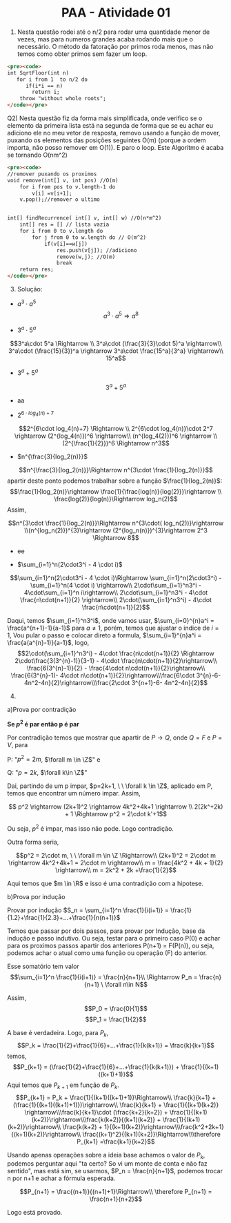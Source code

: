 # <center> PAA - Atividade 01


1. Nesta questão rodei até o n/2 para rodar uma quantidade menor de vezes, mas para numeros grandes acaba rodando mais que o necessário. O método da fatoração por primos roda menos, mas não temos como obter primos sem fazer um loop.
   
```html
<pre><code>
int SqrtFloor(int n)
   for i from 1  to n/2 do
      if(i*i == n)
        return i;
    throw "without whole roots";
</code></pre>
```
Q2) Nesta questão fiz da forma mais simplificada, onde verifico se o elemento da primeira lista está na segunda de forma que se eu achar eu adiciono ele no meu vetor de resposta, removo usando a função de mover, puxando os elementos das posições seguintes O(m) (porque a ordem importa, não posso remover em O(1)). E paro o loop. Este Algoritmo é acaba se tornando O(nm^2)

```html
<pre><code>
//remover puxando os proximos
void remove(int[] v, int pos) //O(m)
    for i from pos to v.length-1 do
        v[i] =v[i+1];
    v.pop();//remover o ultimo


int[] findRecurrence( int[] v, int[] w) //O(n*m^2)
    int[] res = [] // lista vazia
    for i from 0 to v.length do 
        for j from 0 to w.length do // O(m^2)
            if(v[i]==w[j])
                res.push(v[j]); //adiciono
                remove(w,j); //O(m)
                break
    return res;
</code></pre>
```

3. Solução:
* $a^3\cdot a^5$
$$a^3\cdot a^5 \Rightarrow a^8$$

* $3^a\cdot 5^a$

$$3^a\cdot 5^a \Rightarrow  \\ 3^a\cdot (\frac{3}{3}\cdot 5)^a \rightarrow\\ 3^a\cdot (\frac{15}{3})^a \rightarrow 3^a\cdot \frac{15^a}{3^a} \rightarrow\\ 15^a$$

* $3^a + 5^a$

$$3^a + 5^a$$

* aa


* $2^{6\cdot log_4(n)+7}$

$$2^{6\cdot log_4(n)+7} \Rightarrow \\ 2^{6\cdot log_4(n)}\cdot 2^7 \rightarrow (2^{log_4(n)})^6 \rightarrow\\ (n^{log_4(2)})^6 \rightarrow \\
(2^{\frac{1}{2}})^6 \Rightarrow n^3$$


 * $n^{\frac{3}{log_2(n)}}$

$$n^{\frac{3}{log_2(n)}}\Rightarrow n^{3\cdot \frac{1}{log_2(n)}}$$
apartir deste ponto podemos trabalhar sobre a função $\frac{1}{log_2(n)}$:
$$\frac{1}{log_2(n)}\rightarrow \frac{1}{\frac{log(n)}{log(2)}}\rightarrow \\ \frac{log(2)}{log(n)}\Rightarrow log_n(2)$$
Assim,

$$n^{3\cdot \frac{1}{log_2(n)}}\Rightarrow n^{3\cdot( log_n(2))}\rightarrow \\(n^{log_n(2)})^{3}\rightarrow (2^{log_n(n)})^{3}\rightarrow 2^3 \Rightarrow 8$$

* ee

* $\sum_{i=1}^n(2\cdot3^i - 4 \cdot i)$

$$\sum_{i=1}^n(2\cdot3^i - 4 \cdot i)\Rightarrow \sum_{i=1}^n(2\cdot3^i) - \sum_{i=1}^n(4 \cdot i) \rightarrow\\ 2\cdot\sum_{i=1}^n3^i - 4\cdot\sum_{i=1}^n i\rightarrow\\ 2\cdot\sum_{i=1}^n3^i - 4\cdot \frac{n\cdot(n+1)}{2} \rightarrow\\ 2\cdot(\sum_{i=1}^n3^i) - 4\cdot \frac{n\cdot(n+1)}{2}$$

Daqui, temos $\sum_{i=1}^n3^i$, onde vamos usar, $\sum_{i=0}^{n}a^i = \frac{a^{n+1}-1}{a-1}$ para $a\neq 1$, porém, temos que ajustar o indice de $i=1$, Vou pular o passo e colocar direto a formula, $\sum_{i=1}^{n}a^i = \frac{a(a^{n}-1)}{a-1}$, logo,
$$2\cdot(\sum_{i=1}^n3^i) - 4\cdot \frac{n\cdot(n+1)}{2} \Rightarrow 2\cdot\frac{3(3^{n}-1)}{3-1} - 4\cdot \frac{n\cdot(n+1)}{2}\rightarrow\\ \frac{6(3^{n}-1)}{2} - \frac{4\cdot n\cdot(n+1)}{2}\rightarrow\\ \frac{6(3^{n}-1)- 4\cdot n\cdot(n+1)}{2}\rightarrow\\\frac{6\cdot 3^{n}-6- 4n^2-4n}{2}\rightarrow\\\frac{2\cdot 3^{n+1}-6- 4n^2-4n}{2}$$

4. 
a)Prova por contradição

**Se $p^2$ é par então p é par**

Por contradição temos que mostrar que apartir de $P\rightarrow Q$, onde $Q=F$ e $P=V$, para 

P: "$p^2 = 2m$, $\forall m \in \Z$" e

Q: "$p = 2k$, $\forall k\in \Z$"

Dai, partindo de um p impar, $p=2k+1, \ \ \forall k \in \Z$, aplicado em P, temos que encontrar um número impar. Assim,

$$ p^2 \rightarrow (2k+1)^2 \rightarrow 4k^2+4k+1 \rightarrow \\ 2(2k^+2k) + 1 \Rightarrow p^2 = 2\cdot k'+1$$

Ou seja, $p^2$ é impar, mas isso não pode. Logo contradição.

Outra forma seria,

$$p^2 = 2\cdot m, \ \ \forall m \in \Z \Rightarrow\\
(2k+1)^2 = 2\cdot m \rightarrow 4k^2+4k+1 = 2\cdot m \rightarrow\\ m = \frac{4k^2 + 4k + 1}{2} \rightarrow\\ m = 2k^2 + 2k +\frac{1}{2}$$

Aqui temos que $m \in \R$ e isso é uma contradição com a hipotese.



b)Prova por indução

Provar por indução $S_n = \sum_{i=1}^n  \frac{1}{i(i+1)} = \frac{1}{1.2}+\frac{1}{2.3}+...+\frac{1}{n(n+1)}$

Temos que passar por dois passos, para provar por Indução, base da indução e passo indutivo. Ou seja, testar para o primeiro caso P(0) e achar para os proximos passos apartir dos anteriores P(n+1) = F(P(n)), ou seja, podemos achar o atual como uma função ou operação (F) do anterior.

Esse somatório tem valor 
$$\sum_{i=1}^n \frac{1}{i(i+1)} = \frac{n}{n+1}\\ \Rightarrow P_n = \frac{n}{n+1} \ \forall n\in N$$

Assim,
$$P_0 = \frac{0}{1}$$
$$P_1 = \frac{1}{2}$$

A base é verdadeira. Logo, para $P_k$,
$$P_k = \frac{1}{2}+\frac{1}{6}+...+\frac{1}{k(k+1)} = \frac{k}{k+1}$$
temos,
$$P_{k+1} =  (\frac{1}{2}+\frac{1}{6}+...+\frac{1}{k(k+1)}) + \frac{1}{(k+1)((k+1)+1)}$$
Aqui temos que $P_{k+1}$ em função de $P_k$.
$$P_{k+1} =  P_k + \frac{1}{(k+1)((k+1)+1)}\Rightarrow\\ \frac{k}{k+1} + (\frac{1}{(k+1)((k+1)+1)})\rightarrow\\ \frac{k}{k+1} + \frac{1}{(k+1)(k+2)} \rightarrow\\\frac{k}{k+1}\cdot (\frac{k+2}{k+2}) + \frac{1}{(k+1)(k+2)}\rightarrow\\\frac{k(k+2)}{(k+1)(k+2)} + \frac{1}{(k+1)(k+2)}\rightarrow\\ \frac{k(k+2) + 1}{(k+1)(k+2)}\rightarrow\\\frac{k^2+2k+1}{(k+1)(k+2)}\rightarrow\\ \frac{(k+1)^2}{(k+1)(k+2)}\Rightarrow\\\therefore P_{k+1} =\frac{k+1}{k+2}$$

Usando apenas operações sobre a ideia base achamos o valor de $P_k$, podemos perguntar aqui "ta certo? So vi um monte de conta e não faz sentido", mas está sim, se usarmos, $P_n = \frac{n}{n+1}$, podemos trocar n por n+1 e achar a fórmula esperada.

$$P_{n+1} = \frac{(n+1)}{(n+1)+1}\Rightarrow\\ \therefore P_{n+1} = \frac{n+1}{n+2}$$

Logo está provado.
